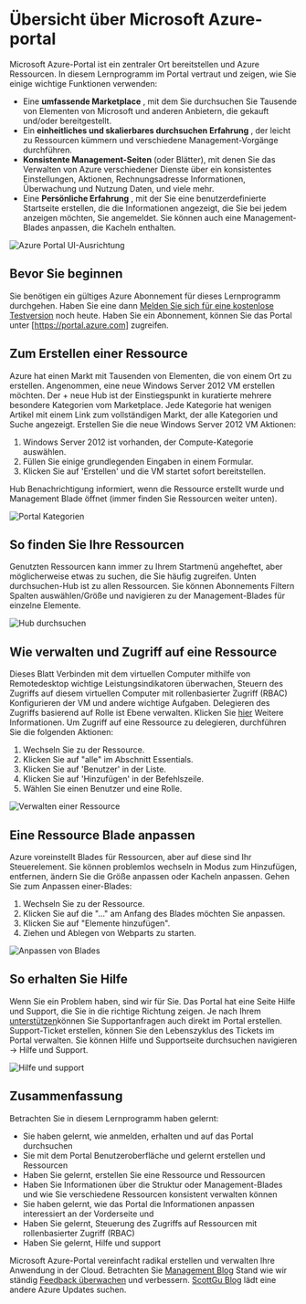 <properties
    pageTitle="Übersicht über Microsoft Azure-portal"
    description="Informationen Sie zum Microsoft Azure-Portal verwenden."
    services=""
    documentationCenter=""
    authors="davidwrede"
    manager="dwrede"
    editor="jimbe"/>

<tags
    ms.service="na"
    ms.workload="na"
    ms.tgt_pltfrm="na"
    ms.devlang="na"
    ms.topic="hero-article"
    ms.date="12/16/2015"
    ms.author="dwrede"/>

# <a name="microsoft-azure-portal-overview"></a>Übersicht über Microsoft Azure-portal

Microsoft Azure-Portal ist ein zentraler Ort bereitstellen und Azure Ressourcen.  In diesem Lernprogramm im Portal vertraut und zeigen, wie Sie einige wichtige Funktionen verwenden:
- Eine **umfassende Marketplace** , mit dem Sie durchsuchen Sie Tausende von Elementen von Microsoft und anderen Anbietern, die gekauft und/oder bereitgestellt.
- Ein **einheitliches und skalierbares durchsuchen Erfahrung** , der leicht zu Ressourcen kümmern und verschiedene Management-Vorgänge durchführen.
- **Konsistente Management-Seiten** (oder Blätter), mit denen Sie das Verwalten von Azure verschiedener Dienste über ein konsistentes Einstellungen, Aktionen, Rechnungsadresse Informationen, Überwachung und Nutzung Daten, und viele mehr.
- Eine **Persönliche Erfahrung** , mit der Sie eine benutzerdefinierte Startseite erstellen, die die Informationen angezeigt, die Sie bei jedem anzeigen möchten, Sie angemeldet.  Sie können auch eine Management-Blades anpassen, die Kacheln enthalten.

 ![Azure Portal UI-Ausrichtung][UIOrientation]

## <a name="before-you-get-started"></a>Bevor Sie beginnen

Sie benötigen ein gültiges Azure Abonnement für dieses Lernprogramm durchgehen.  Haben Sie eine dann [Melden Sie sich für eine kostenlose Testversion](https://azure.microsoft.com/pricing/free-trial/) noch heute.  Haben Sie ein Abonnement, können Sie das Portal unter [https://portal.azure.com] zugreifen.

## <a name="how-to-create-a-resource"></a>Zum Erstellen einer Ressource

Azure hat einen Markt mit Tausenden von Elementen, die von einem Ort zu erstellen.  Angenommen, eine neue Windows Server 2012 VM erstellen möchten.  Der + neue Hub ist der Einstiegspunkt in kuratierte mehrere besondere Kategorien vom Marketplace.  Jede Kategorie hat wenigen Artikel mit einem Link zum vollständigen Markt, der alle Kategorien und Suche angezeigt. Erstellen Sie die neue Windows Server 2012 VM Aktionen:  

1.  Windows Server 2012 ist vorhanden, der Compute-Kategorie auswählen.  
2.  Füllen Sie einige grundlegenden Eingaben in einem Formular.
3.  Klicken Sie auf 'Erstellen' und die VM startet sofort bereitstellen.

Hub Benachrichtigung informiert, wenn die Ressource erstellt wurde und Management Blade öffnet (immer finden Sie Ressourcen weiter unten).

![Portal Kategorien][PortalCategories]


## <a name="how-to-find-your-resources"></a>So finden Sie Ihre Ressourcen

Genutzten Ressourcen kann immer zu Ihrem Startmenü angeheftet, aber möglicherweise etwas zu suchen, die Sie häufig zugreifen.  Unten durchsuchen-Hub ist zu allen Ressourcen.  Sie können Abonnements Filtern Spalten auswählen/Größe und navigieren zu der Management-Blades für einzelne Elemente.

![Hub durchsuchen][BrowseHub]

## <a name="how-to-manage-and-delegate-access-to-a-resource"></a>Wie verwalten und Zugriff auf eine Ressource

Dieses Blatt Verbinden mit dem virtuellen Computer mithilfe von Remotedesktop wichtige Leistungsindikatoren überwachen, Steuern des Zugriffs auf diesem virtuellen Computer mit rollenbasierter Zugriff (RBAC) Konfigurieren der VM und andere wichtige Aufgaben.  Delegieren des Zugriffs basierend auf Rolle ist Ebene verwalten.  Klicken Sie [hier](./active-directory/role-based-access-control-configure.md) Weitere Informationen. Um Zugriff auf eine Ressource zu delegieren, durchführen Sie die folgenden Aktionen:

1.  Wechseln Sie zu der Ressource.
2.  Klicken Sie auf "alle" im Abschnitt Essentials.
3.  Klicken Sie auf 'Benutzer' in der Liste.
4.  Klicken Sie auf 'Hinzufügen' in der Befehlszeile.
5.  Wählen Sie einen Benutzer und eine Rolle.

![Verwalten einer Ressource][ManageResource]

## <a name="how-to-customize-a-resource-blade"></a>Eine Ressource Blade anpassen

Azure voreinstellt Blades für Ressourcen, aber auf diese sind Ihr Steuerelement.  Sie können problemlos wechseln in Modus zum Hinzufügen, entfernen, ändern Sie die Größe anpassen oder Kacheln anpassen. Gehen Sie zum Anpassen einer-Blades:

1.  Wechseln Sie zu der Ressource.
2.  Klicken Sie auf die "..." am Anfang des Blades möchten Sie anpassen.
3.  Klicken Sie auf "Elemente hinzufügen".
4.  Ziehen und Ablegen von Webparts zu starten.  

![Anpassen von Blades][CustomizeBlades]

## <a name="how-to-get-help"></a>So erhalten Sie Hilfe

Wenn Sie ein Problem haben, sind wir für Sie.  Das Portal hat eine Seite Hilfe und Support, die Sie in die richtige Richtung zeigen.  Je nach Ihrem [unterstützen](https://azure.microsoft.com/support/plans/)können Sie Supportanfragen auch direkt im Portal erstellen.  Support-Ticket erstellen, können Sie den Lebenszyklus des Tickets im Portal verwalten. Sie können Hilfe und Supportseite durchsuchen navigieren -> Hilfe und Support.  

![Hilfe und support][HelpSupport]

## <a name="summary"></a>Zusammenfassung

Betrachten Sie in diesem Lernprogramm haben gelernt:
- Sie haben gelernt, wie anmelden, erhalten und auf das Portal durchsuchen
- Sie mit dem Portal Benutzeroberfläche und gelernt erstellen und Ressourcen
- Haben Sie gelernt, erstellen Sie eine Ressource und Ressourcen
- Haben Sie Informationen über die Struktur oder Management-Blades und wie Sie verschiedene Ressourcen konsistent verwalten können
- Sie haben gelernt, wie das Portal die Informationen anpassen interessiert an der Vorderseite und
- Haben Sie gelernt, Steuerung des Zugriffs auf Ressourcen mit rollenbasierter Zugriff (RBAC)
- Haben Sie gelernt, Hilfe und support

Microsoft Azure-Portal vereinfacht radikal erstellen und verwalten Ihre Anwendung in der Cloud.  Betrachten Sie [Management Blog](https://azure.microsoft.com/blog/topics/management/) Stand wie wir ständig [Feedback überwachen](https://feedback.azure.com/forums/223579-azure-preview-portal/) und verbessern.  [ScottGu Blog](http://weblogs.asp.net/scottgu) lädt eine andere Azure Updates suchen.

[UIOrientation]: ./media/azure-portal-how-to-use/azure_portal_1.png
[PortalCategories]: ./media/azure-portal-how-to-use/azure_portal_2.png
[BrowseHub]: ./media/azure-portal-how-to-use/azure_portal_3.png
[ManageResource]: ./media/azure-portal-how-to-use/azure_portal_4.png
[CustomizeBlades]: ./media/azure-portal-how-to-use/azure_portal_5.png
[HelpSupport]: ./media/azure-portal-how-to-use/azure_portal_6.png
